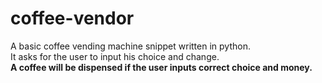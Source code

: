 # coffee-vendor
A basic coffee vending machine snippet written in python.
<br> It asks for the user to input his choice and change. 
<br> <strong> A coffee will be dispensed if the user inputs correct choice and money. </strong>
